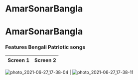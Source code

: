 # AmarSonarBangla
# AmarSonarBangla
### Features Bengali Patriotic songs
Screen 1          |  Screen 2
:-------------------------:|:-------------------------:

![photo_2021-06-27_17-38-04](https://user-images.githubusercontent.com/82037708/123544029-fd3deb00-d76e-11eb-9c1b-7acdd9425983.jpg) | ![photo_2021-06-27_17-38-11](https://user-images.githubusercontent.com/82037708/123544038-075fe980-d76f-11eb-9e42-86c11709f8a1.jpg)
